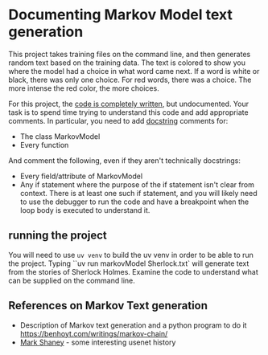 # Documenting Markov Model text generation

This project takes training files on the command line, and then generates random text based on the training data. The text is colored to show you where the model had a choice in what word came next. If a word is white or black, there was only one choice. For red words, there was a choice. The more intense the red color, the more choices. 

For this project, the [code is completely written](markov_model.py), but undocumented. Your task is to spend time trying to understand this code and add appropriate comments. In particular, you need to add [docstring](https://peps.python.org/pep-0257/) comments for:

* The class MarkovModel
* Every function

And comment the following, even if they aren't technically docstrings:

* Every field/attribute of MarkovModel
* Any if statement where the purpose of the if statement isn't clear from context. There is at least one such if statement, and you will likely need to use the debugger to run the code and have a breakpoint when the loop body is executed to understand it.

## running the project

You will need to use `uv venv` to build the uv venv in order to be able to run the project.
Typing ``uv run markovModel Sherlock.txt` will generate text from the stories of Sherlock Holmes. 
Examine the code to understand what can be supplied on the command line.

## References on Markov Text generation

* Description of Markov text generation and a python program to do it <https://benhoyt.com/writings/markov-chain/>
* [Mark Shaney](https://en.wikipedia.org/wiki/Mark_V._Shaney) - some interesting usenet history